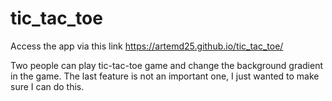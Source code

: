 # tic_tac_toe
Access the app via this link https://artemd25.github.io/tic_tac_toe/

Two people can play tic-tac-toe game and change the background gradient in the game.
The last feature is not an important one, I just wanted to make sure I can do this.
